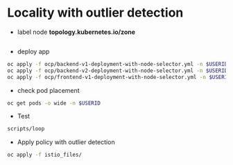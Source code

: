 # Locality with outlier detection
- label node **topology.kubernetes.io/zone**
```bash

```
- deploy app
```bash
oc apply -f ocp/backend-v1-deployment-with-node-selector.yml -n $USERID
oc apply -f ocp/backend-v2-deployment-with-node-selector.yml -n $USERID
oc apply -f ocp/frontend-v1-deployment-with-node-selector.yml -n $USERID
```
- check pod placement
```bash
oc get pods -o wide -n $USERID
```
- Test
```bash
scripts/loop
```
- Apply policy with outlier detection
```bash
oc apply -f istio_files/
```
